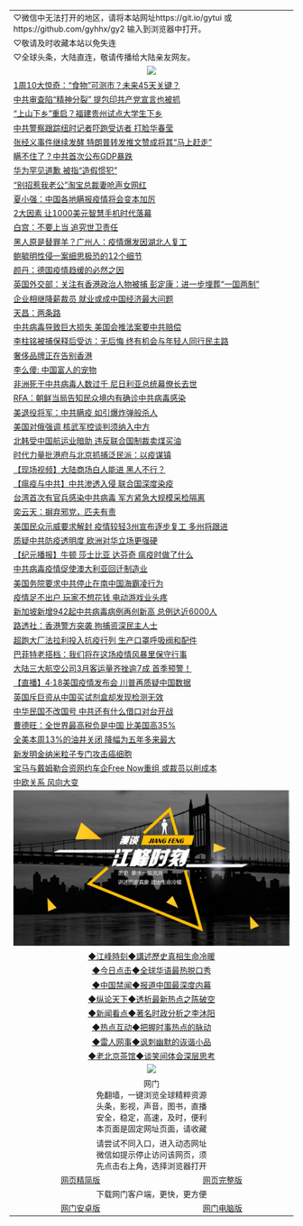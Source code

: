  <table>
 
<tr>
<td colspan="2" align=left>
♡微信中无法打开的地区，请将本站网址https://git.io/gytui 或 https://github.com/gyhhx/gy2 输入到浏览器中打开。 
 </td>
</tr>
 <tr>
 <td colspan="2" align=left>
♡敬请及时收藏本站以免失连
 </td>
   <tr>
<td colspan="2" align=left>
♡全球头条，大陆直连，敬请传播给大陆亲友网友。
 </td>
</tr>
 
 <tr>
    <td colspan="2" align=center><img src="https://cdn.jsdelivr.net/gh/gyoupiodf/im1/%E7%BD%91%E9%97%A8%E6%96%B0%E9%97%BB1.jpg"></td>
 </tr>
<tr><td colspan="2" align="left"><a href="https://xfine.casa/?name=c1158890&key=exgxucyqmkwgvwch&from=gy">1周10大惊奇：“食物”可测市？未来45天关键？</a></td></tr>
<tr><td colspan="2" align="left"><a href="https://xfine.casa/?name=c1158879&key=exgxucyqmkwgvwch&from=gy">中共审查陷“精神分裂” 提包印共产党宣言也被抓</a></td></tr>
<tr><td colspan="2" align="left"><a href="https://xfine.casa/?name=c1158898&key=exgxucyqmkwgvwch&from=gy">“上山下乡”重启？福建贵州试点大学生下乡</a></td></tr>
<tr><td colspan="2" align="left"><a href="https://xfine.casa/?name=c1158868&key=exgxucyqmkwgvwch&from=gy">中共警察跟踪纽时记者吓跑受访者 打脸华春莹</a></td></tr>
<tr><td colspan="2" align="left"><a href="https://xfine.casa/?name=c1158863&key=exgxucyqmkwgvwch&from=gy">张经义事件继续发酵 特朗普转发推文赞成将其“马上赶走”</a></td></tr>
<tr><td colspan="2" align="left"><a href="https://xfine.casa/?name=c1158897&key=exgxucyqmkwgvwch&from=gy">瞒不住了？中共首次公布GDP暴跌</a></td></tr>
<tr><td colspan="2" align="left"><a href="https://xfine.casa/?name=c1158895&key=exgxucyqmkwgvwch&from=gy">华为罕见道歉  被指“造假惯犯”</a></td></tr>
<tr><td colspan="2" align="left"><a href="https://xfine.casa/?name=c1158883&key=exgxucyqmkwgvwch&from=gy">“别招惹我老公”淘宝总裁妻呛声女网红</a></td></tr>
<tr><td colspan="2" align="left"><a href="https://xfine.casa/?name=c1158903&key=exgxucyqmkwgvwch&from=gy">夏小强：中国各地瞒报疫情将会变本加厉</a></td></tr>
<tr><td colspan="2" align="left"><a href="https://xfine.casa/?name=c1158877&key=exgxucyqmkwgvwch&from=gy">2大因素 让1000美元智慧手机时代落幕</a></td></tr>
<tr><td colspan="2" align="left"><a href="https://xfine.casa/?name=c1158901&key=exgxucyqmkwgvwch&from=gy">白宫：不要上当 追究世卫责任</a></td></tr>
<tr><td colspan="2" align="left"><a href="https://xfine.casa/?name=c1158911&key=exgxucyqmkwgvwch&from=gy">黑人原是替罪羊？广州人：疫情爆发因湖北人复工</a></td></tr>
<tr><td colspan="2" align="left"><a href="https://xfine.casa/?name=c1158915&key=exgxucyqmkwgvwch&from=gy">鲍毓明性侵一案细思极恐的12个细节</a></td></tr>
<tr><td colspan="2" align="left"><a href="https://xfine.casa/?name=c1158896&key=exgxucyqmkwgvwch&from=gy">颜丹：德国疫情趋缓的必然之因</a></td></tr>
<tr><td colspan="2" align="left"><a href="https://xfine.casa/?name=c1158864&key=exgxucyqmkwgvwch&from=gy">英国外交部：关注有香港政治人物被捕 彭定康：进一步埋葬“一国两制”</a></td></tr>
<tr><td colspan="2" align="left"><a href="https://xfine.casa/?name=c1158884&key=exgxucyqmkwgvwch&from=gy">企业相继降薪裁员 就业或成中国经济最大问题</a></td></tr>
<tr><td colspan="2" align="left"><a href="https://xfine.casa/?name=c1158871&key=exgxucyqmkwgvwch&from=gy">天昌：两条路</a></td></tr>
<tr><td colspan="2" align="left"><a href="https://xfine.casa/?name=c1158861&key=exgxucyqmkwgvwch&from=gy">中共病毒导致巨大损失 美国会推法案要中共赔偿</a></td></tr>
<tr><td colspan="2" align="left"><a href="https://xfine.casa/?name=c1158862&key=exgxucyqmkwgvwch&from=gy">李柱铭被捕保释后受访：无后悔 终有机会与年轻人同行民主路</a></td></tr>
<tr><td colspan="2" align="left"><a href="https://xfine.casa/?name=c1158885&key=exgxucyqmkwgvwch&from=gy">奢侈品牌正在告别香港</a></td></tr>
<tr><td colspan="2" align="left"><a href="https://xfine.casa/?name=c1158917&key=exgxucyqmkwgvwch&from=gy">李么傻: 中国富人的宠物</a></td></tr>
<tr><td colspan="2" align="left"><a href="https://xfine.casa/?name=c1158865&key=exgxucyqmkwgvwch&from=gy">非洲死于中共病毒人数过千 尼日利亚总统幕僚长去世</a></td></tr>
<tr><td colspan="2" align="left"><a href="https://xfine.casa/?name=c1158858&key=exgxucyqmkwgvwch&from=gy">RFA：朝鲜当局告知民众境内有确诊中共病毒感染</a></td></tr>
<tr><td colspan="2" align="left"><a href="https://xfine.casa/?name=c1158910&key=exgxucyqmkwgvwch&from=gy">美退役将军：中共瞒疫 如引爆炸弹般杀人</a></td></tr>
<tr><td colspan="2" align="left"><a href="https://xfine.casa/?name=c1158902&key=exgxucyqmkwgvwch&from=gy">美国对俄强调 核武军控谈判须纳入中方</a></td></tr>
<tr><td colspan="2" align="left"><a href="https://xfine.casa/?name=c1158874&key=exgxucyqmkwgvwch&from=gy">北韩受中国航运业暗助 违反联合国制裁卖煤买油</a></td></tr>
<tr><td colspan="2" align="left"><a href="https://xfine.casa/?name=c1158869&key=exgxucyqmkwgvwch&from=gy">时代力量批港府与北京抓捕泛民派：以疫谋镇</a></td></tr>
<tr><td colspan="2" align="left"><a href="https://xfine.casa/?name=c1158900&key=exgxucyqmkwgvwch&from=gy">【现场视频】大陆商场白人能进 黑人不行？</a></td></tr>
<tr><td colspan="2" align="left"><a href="https://xfine.casa/?name=c1158909&key=exgxucyqmkwgvwch&from=gy">【瘟疫与中共】中共渗透入侵 联合国深度染疫</a></td></tr>
<tr><td colspan="2" align="left"><a href="https://xfine.casa/?name=c1158860&key=exgxucyqmkwgvwch&from=gy">台湾首次有官兵感染中共病毒 军方紧急大规模采检隔离</a></td></tr>
<tr><td colspan="2" align="left"><a href="https://xfine.casa/?name=c1158870&key=exgxucyqmkwgvwch&from=gy">奕云天：摒弃邪党，匹夫有责</a></td></tr>
<tr><td colspan="2" align="left"><a href="https://xfine.casa/?name=c1158882&key=exgxucyqmkwgvwch&from=gy">美国民众示威要求解封 疫情较轻3州宣布逐步复工 多州将跟进</a></td></tr>
<tr><td colspan="2" align="left"><a href="https://xfine.casa/?name=c1158899&key=exgxucyqmkwgvwch&from=gy">质疑中共防疫透明度 欧洲对华立场更强硬</a></td></tr>
<tr><td colspan="2" align="left"><a href="https://xfine.casa/?name=c1158908&key=exgxucyqmkwgvwch&from=gy">【纪元播报】牛顿 莎士比亚 达芬奇 瘟疫时做了什么</a></td></tr>
<tr><td colspan="2" align="left"><a href="https://xfine.casa/?name=c1158893&key=exgxucyqmkwgvwch&from=gy">中共病毒疫情促使澳大利亚回迁制造业</a></td></tr>
<tr><td colspan="2" align="left"><a href="https://xfine.casa/?name=c1158857&key=exgxucyqmkwgvwch&from=gy">美国务院要求中共停止在南中国海霸凌行为</a></td></tr>
<tr><td colspan="2" align="left"><a href="https://xfine.casa/?name=c1158876&key=exgxucyqmkwgvwch&from=gy">疫情足不出户 玩家不想花钱 电动游戏业头疼</a></td></tr>
<tr><td colspan="2" align="left"><a href="https://xfine.casa/?name=c1158875&key=exgxucyqmkwgvwch&from=gy">新加坡新增942起中共病毒病例再创新高 总例达近6000人</a></td></tr>
<tr><td colspan="2" align="left"><a href="https://xfine.casa/?name=c1158859&key=exgxucyqmkwgvwch&from=gy">路透社：香港警方突袭 拘捕资深民主人士</a></td></tr>
<tr><td colspan="2" align="left"><a href="https://xfine.casa/?name=c1158878&key=exgxucyqmkwgvwch&from=gy">超跑大厂法拉利投入抗疫行列 生产口罩呼吸阀和配件</a></td></tr>
<tr><td colspan="2" align="left"><a href="https://xfine.casa/?name=c1158872&key=exgxucyqmkwgvwch&from=gy">巴菲特老搭档：我们将在这场疫情风暴里保守行事</a></td></tr>
<tr><td colspan="2" align="left"><a href="https://xfine.casa/?name=c1158889&key=exgxucyqmkwgvwch&from=gy">大陆三大航空公司3月客运量齐挫逾7成 首季预警！</a></td></tr>
<tr><td colspan="2" align="left"><a href="https://xfine.casa/?name=c1158907&key=exgxucyqmkwgvwch&from=gy">【直播】4·18美国疫情发布会 川普再质疑中国数据</a></td></tr>
<tr><td colspan="2" align="left"><a href="https://xfine.casa/?name=c1158916&key=exgxucyqmkwgvwch&from=gy">英国斥巨资从中国买试剂盒却发现检测无效</a></td></tr>
<tr><td colspan="2" align="left"><a href="https://xfine.casa/?name=c1158932&key=exgxucyqmkwgvwch&from=gy">中华民国不改国号 中共还有什么借口对台开战</a></td></tr>
<tr><td colspan="2" align="left"><a href="https://xfine.casa/?name=c1158924&key=exgxucyqmkwgvwch&from=gy">曹德旺：全世界最高税负是中国 比美国高35%</a></td></tr>
<tr><td colspan="2" align="left"><a href="https://xfine.casa/?name=c1158873&key=exgxucyqmkwgvwch&from=gy">全美本周13%的油井关闭 降幅为五年多来最大</a></td></tr>
<tr><td colspan="2" align="left"><a href="https://xfine.casa/?name=c1158941&key=exgxucyqmkwgvwch&from=gy">新发明金纳米粒子专门攻击癌细胞</a></td></tr>
<tr><td colspan="2" align="left"><a href="https://xfine.casa/?name=c1158892&key=exgxucyqmkwgvwch&from=gy">宝马与戴姆勒合资网约车企Free Now重组 或裁员以削成本</a></td></tr>
<tr><td colspan="2" align="left"><a href="https://xfine.casa/?name=c1158937&key=exgxucyqmkwgvwch&from=gy">中欧关系 风向大变</a></td></tr>

 <tr>
   <td colspan="2" align=center><img src="https://github.com/gyoupiodf/im1/blob/master/jf-1.jpg"></td>
  </tr>
   <tr>
   <td colspan="2" align=center> 
<a href="https://xfine.casa/oo.aspx?name=c922850&key=exgxucyqmkwgvwch&from=gy&tag=9877">◆江峰時刻◆講述歷史真相生命冷暖</a><br/>
    </td>
  </tr>
   <tr>
   <td colspan="2" align=center> 
<a href="https://xfine.casa/oo.aspx?name=c816850&key=exgxucyqmkwgvwch&from=gy&tag=9877">◆今日点击◆全球华语最热脱口秀</a><br/>
    </td>
  </tr>
  <tr>
  <td colspan="2" align=center>
<a href="https://xfine.casa/oo.aspx?name=c816860&key=exgxucyqmkwgvwch&from=gy&tag=99733110">◆中国禁闻◆报道中国最深度内幕</a><br/>
   </tr>
  <tr>
     <td colspan="2" align=center>
<a href="https://xfine.casa/oo.aspx?name=c816855&key=exgxucyqmkwgvwch&from=gy&tag=997110">◆纵论天下◆透析最新热点之陈破空</a><br/>
   </tr>
   <tr>
      <td colspan="2" align=center>
<a href="https://xfine.casa/oo.aspx?name=c838308&key=exgxucyqmkwgvwch&from=gy&tag=9973110">◆新闻看点◆著名时政分析之李沐阳</a><br/>
   </tr>
   <tr>
     <td colspan="2" align=center>
<a href="https://xfine.casa/oo.aspx?name=c816852&key=exgxucyqmkwgvwch&from=gy&tag=9733110">◆热点互动◆把握时事热点的脉动</a><br/>
   </tr>
   <tr>
      <td colspan="2" align=center>
<a href="https://xfine.casa/oo.aspx?name=c816694&key=exgxucyqmkwgvwch&from=gy&tag=93310">◆雷人网事◆讽刺幽默的诙谐小品</a><br/>
   </tr>
   <tr>
    <td colspan="2" align=center>
<a href="https://xfine.casa/oo.aspx?name=c816650&key=exgxucyqmkwgvwch&from=gy&tag=9973110">◆老北京茶馆◆谈笑间体会深层思考</a><br/>
   </tr>
 <tr>
    <td colspan="2" align="center"><img src="https://gitlab.com/ogate2/up/raw/master/_/oGate65.jpg"/></td>
  </tr>
  <tr>
    <td colspan="2" align="center">网门<br/>免翻墙，一键浏览全球精粹资源<br/>头条，影视，声音，图书，直播<br/>安全，稳定，高速，及时，便利<br/>本页面是固定网址页面，请收藏</td>
  <tr>
  <tr>
    <td colspan="2" align="center">请尝试不同入口，进入动态网址<br/>微信如提示停止访问该网页，须<br/>先点击右上角，选择浏览器打开</td>
  <tr>  
  <tr>
    <td align="center"><a href="https://gitcdn.xyz/repo/otiny/up/master/show002.htm">网页精简版</a></td>
    <td align="center"><a href="https://gitcdn.xyz/repo/otiny/up/master/show001.htm">网页完整版</a></td>
  </tr>
  <tr>
    <td colspan="2" align="center">下载网门客户端，更快，更方便</td>
  <tr>
  <tr>
    <td align="center"><a href="https://raw.githubusercontent.com/opipe/up/master/oGatea.apk">网门安卓版</a></td>
    <td align="center"><a href="https://raw.githubusercontent.com/opipe/up/master/oGate.zip">网门电脑版</a></td>
  </tr>
</table>
